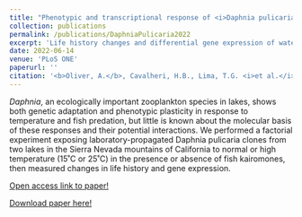 ```yaml
---
title: "Phenotypic and transcriptional response of <i>Daphnia pulicaria</i> to the combined effects of temperature and predation"
collection: publications
permalink: /publications/DaphniaPulicaria2022
excerpt: 'Life history changes and differential gene expression of water fleas in response to high temperatures and presence of predators.'
date: 2022-06-14
venue: 'PLoS ONE'
paperurl: ''
citation: '<b>Oliver, A.</b>, Cavalheri, H.B., Lima, T.G. <i>et al.</i> Phenotypic and transcriptional response of <i>Daphnia pulicaria</i> to the combined effects of temperature and predation. <i>PLoS ONE</i> 17, 7 (2022).'
---
```

<i>Daphnia</i>, an ecologically important zooplankton species in lakes, shows both genetic adaptation and phenotypic plasticity in response to temperature and fish predation, but little is known about the molecular basis of these responses and their potential interactions. We performed a factorial experiment exposing laboratory-propagated Daphnia pulicaria clones from two lakes in the Sierra Nevada mountains of California to normal or high temperature (15˚C or 25˚C) in the presence or absence of fish kairomones, then measured changes in life history and gene expression.

[Open access link to paper!](https://doi.org/10.1371/journal.pone.0265103)

[Download paper here!](/files/DaphniaPulicaria2022.pdf)